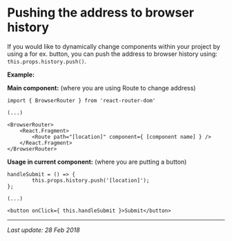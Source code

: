 # Pushing the address to browser history

If you would like to dynamically change components within your project by using a
 for ex. button, you can push the address to browser history using: `this.props.history.push()`.

__Example:__

__Main component:__ (where you are using Route to change address) 

```
import { BrowserRouter } from 'react-router-dom'

(...)

<BrowserRouter>
    <React.Fragment>
        <Route path="[location]" component={ [component name] } />
    </React.Fragment>
</BrowserRouter>
```

__Usage in current component:__ (where you are putting a button)

```
handleSubmit = () => {
        this.props.history.push('[location]');
};

(...)

<button onClick={ this.handleSubmit }>Submit</button>

```

---
_Last update: 28 Feb 2018_ 